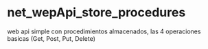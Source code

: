 # net_wepApi_store_procedures
web api simple con procedimientos almacenados, las 4 operaciones basicas (Get, Post, Put, Delete) 
